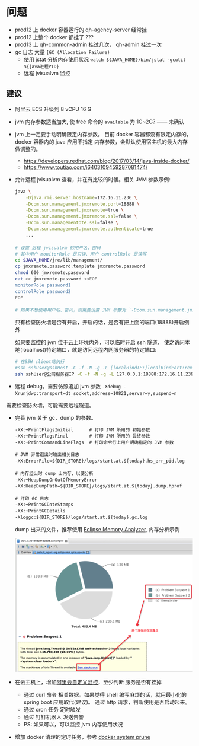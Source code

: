 

# 问题

- prod12 上 docker 容器运行的 qh-agency-server 经常挂
- prod12 上整个 docker 都挂了 ??? 
- prod13 上 qh-common-admin 挂过几次， qh-admin 挂过一次
- gc 日志 大量 `[GC (Allocation Failure)`
    - 使用 [jstat](https://github.com/btpka3/btpka3/blob/master/java/jstat.md) 分析内存使用状况
        `watch ${JAVA_HOME}/bin/jstat -gcutil ${java进程PID}`
    - 远程 jvisualvm 监控

## 建议


- 阿里云 ECS 升级到 8 vCPU 16 G
- jvm 内存参数适当加大, 使 free 命令的 `available` 为 1G~2G? —— 未确认  

- jvm 上一定要手动明确限定内存参数。
  目前 docker 容器都没有限定内存的，docker 容器内的 java 应用不指定 内存参数，会默认使用宿主机的最大内存做调整的。
  
  - https://developers.redhat.com/blog/2017/03/14/java-inside-docker/
  - https://www.toutiao.com/i6403109459287081474/


- 允许远程 jvisualvm 查看，并在有比较的时候。相关 JVM 参数示例:

    ```bash
    java \
        -Djava.rmi.server.hostname=172.16.11.236 \
        -Dcom.sun.management.jmxremote.port=18888 \
        -Dcom.sun.management.jmxremote=true \
        -Dcom.sun.management.jmxremote.ssl=false \
        -Dcom.sun.managementote.ssl=false \
        -Dcom.sun.management.jmxremote.authenticate=true 
        ...

    # 设置 远程 jvisualvm 的用户名、密码
    # 其中用户 monitorRole 是只读、用户 controlRole 是读写 
    cd $JAVA_HOME/jre/lib/management/
    cp jmxremote.password.template jmxremote.password
    chmod 600 jmxremote.password
    cat >> jmxremote.password <<EOF
    monitorRole password1
    controlRole password2
    EOF
    
    # 如果不想使用用户名、密码，则需要设置 JVM 参数为 `-Dcom.sun.management.jmxremote.authenticate=false`  
    ```
    
    只有检查防火墙是否有开启，开启的话，是否有把上面的端口(18888)开启例外
    
    如果要监控的 jvm 位于云上环境内外，可以临时开启 ssh 隧道，
    使之访问本地(localhost)特定端口，就是访问远程内网服务器的特定端口:

    ```bash
    # 在SSH client端执行
    #ssh sshUser@sshHost -C -f -N -g -L [localBindIP:]localBindPort:remoteServiceIP:remoteServicePort
    ssh sshUser@公网服务器IP -C -f -N -g -L 127.0.0.1:18888:172.16.11.236:18888
    ```
    
- 远程 debug。需要仿照追加 jvm 参数
 `-Xdebug -Xrunjdwp:transport=dt_socket,address=10821,server=y,suspend=n`
 
 需要检查防火墙，可能需要远程隧道。

    

- 完善 jvm 关于 gc，dump 的参数。
        
    ```txt
    -XX:+PrintFlagsInitial      # 打印 JVM 所用的 初始参数
    -XX:+PrintFlagsFinal        # 打印 JVM 所用的 最终参数
    -XX:+PrintCommandLineFlags  # 打印命令行上用户明确指定的 JVM 参数 
    
    # JVM 异常退出时输出相关日志
    -XX:ErrorFile=${DIR_STORE}/logs/start.at.${today}.hs_err_pid.log    
    
    # 内存溢出时 dump 出内存，以便分析 
    -XX:+HeapDumpOnOutOfMemoryError
    -XX:HeapDumpPath=${DIR_STORE}/logs/start.at.${today}.dump.hprof
    
    # 打印 GC 日志
    -XX:+PrintGCDateStamps
    -XX:+PrintGCDetails
    -Xloggc:${DIR_STORE}/logs/start.at.${today}.gc.log
    ```
    
    dump 出来的文件，推荐使用 [Eclipse Memory Analyzer](http://www.eclipse.org/mat/), 内存分析示例
    
    ![MAT 分析结果：内存泄露](mat-1.png)
    


- 在云主机上，增加[阿里云自定义监控](https://help.aliyun.com/document_detail/63275.html)，至少判断 服务是否有挂掉

    - 通过 curl 命令 相关数据。如果觉得 shell 编写麻烦的话，就用最小化的 spring boot 应用取代(建议)。
       通过 http 请求，判断使用是否启动起来。
    - 通过 cron 任务 定时触发
    - 通过 钉钉机器人 发送告警
    - PS: 如果可以，可以监控 jvm 内存使用状况


- 增加 docker 清理的定时任务，参考 [docker system prune](https://docs.docker.com/engine/reference/commandline/system_prune/#description)



